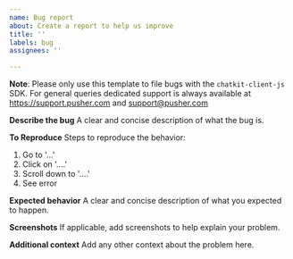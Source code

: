 ```yaml
---
name: Bug report
about: Create a report to help us improve
title: ''
labels: bug
assignees: ''

---
```


**Note**: Please only use this template to file bugs with the `chatkit-client-js` SDK. For general queries dedicated support is always available at https://support.pusher.com and support@pusher.com

**Describe the bug**
A clear and concise description of what the bug is.

**To Reproduce**
Steps to reproduce the behavior:
1. Go to '...'
2. Click on '....'
3. Scroll down to '....'
4. See error

**Expected behavior**
A clear and concise description of what you expected to happen.

**Screenshots**
If applicable, add screenshots to help explain your problem.

**Additional context**
Add any other context about the problem here.
